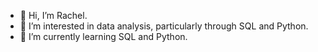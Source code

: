 - 👋 Hi, I’m Rachel.
- 👀 I’m interested in data analysis, particularly through SQL and Python.
- 🌱 I’m currently learning SQL and Python.
<!---
rachelf28/rachelf28 is a ✨ special ✨ repository because its `README.md` (this file) appears on your GitHub profile.
You can click the Preview link to take a look at your changes.
--->
